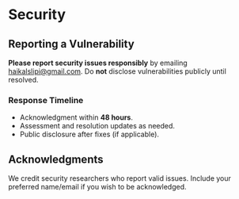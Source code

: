 # Security

## Reporting a Vulnerability

**Please report security issues responsibly** by emailing [haikalslipi@gmail.com](mailto:haikalslipi@gmail.com).
Do **not** disclose vulnerabilities publicly until resolved.

### Response Timeline

- Acknowledgment within **48 hours**.
- Assessment and resolution updates as needed.
- Public disclosure after fixes (if applicable).

## Acknowledgments

We credit security researchers who report valid issues. Include your preferred name/email if you wish to be acknowledged.
